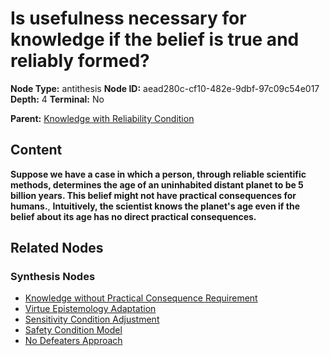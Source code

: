 # Is usefulness necessary for knowledge if the belief is true and reliably formed?

**Node Type:** antithesis
**Node ID:** aead280c-cf10-482e-9dbf-97c09c54e017
**Depth:** 4
**Terminal:** No

**Parent:** [Knowledge with Reliability Condition](knowledge-with-reliability-condition-synthesis-24e3f157-81fa-49ac-9798-7c7f15ac572d.md)

## Content

**Suppose we have a case in which a person, through reliable scientific methods, determines the age of an uninhabited distant planet to be 5 billion years. This belief might not have practical consequences for humans.**, **Intuitively, the scientist knows the planet's age even if the belief about its age has no direct practical consequences.**

## Related Nodes

### Synthesis Nodes

- [Knowledge without Practical Consequence Requirement](knowledge-without-practical-consequence-requirement-synthesis-ad27e4b4-db93-4240-b8c7-dafd2d7fa73e.md)
- [Virtue Epistemology Adaptation](virtue-epistemology-adaptation-synthesis-57a7ebde-eb1b-46e2-8df1-8b23d6862bfe.md)
- [Sensitivity Condition Adjustment](sensitivity-condition-adjustment-synthesis-f05d4f76-25dc-4be9-bf0f-582474f1afab.md)
- [Safety Condition Model](safety-condition-model-synthesis-3640253e-c841-494f-80ba-8f1e7a838f75.md)
- [No Defeaters Approach](no-defeaters-approach-synthesis-dbb997fa-f062-4bc0-b971-c08adc89e5b6.md)
